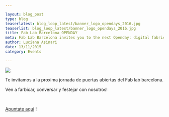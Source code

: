 ```yaml
---

layout: blog_post
type: blog
teaserlatest: blog_loop_latest/banner_logo_opendays_2016.jpg
teaserlist: blog_loop_latest/banner_logo_opendays_2016.jpg
title: Fab Lab Barcelona OPENDAY
meta: Fab Lab Barcelona invites you to the next Openday: digital fabrication for everybody!
author: Luciana Asinari
date: 13/11/2015
category: Events

---
```

<img src="{{site.baseurl}}{{ site.url }}/img/blog/blog_loop_latest/banner_logo_opendays_2016.jpg">

Te invitamos a la proxima jornada de puertas abiertas del Fab lab barcelona.

Ven a farbicar, conversar y festejar con nosotros!

<br>

<a target="_blank" href="https://docs.google.com/a/iaac.net/forms/d/1MJAREBja3GWx8qnD0lgA_QXMdN3wVR_UNkfZn3Ms-sU/viewform"><u>Apuntate aqui</u></a> !






